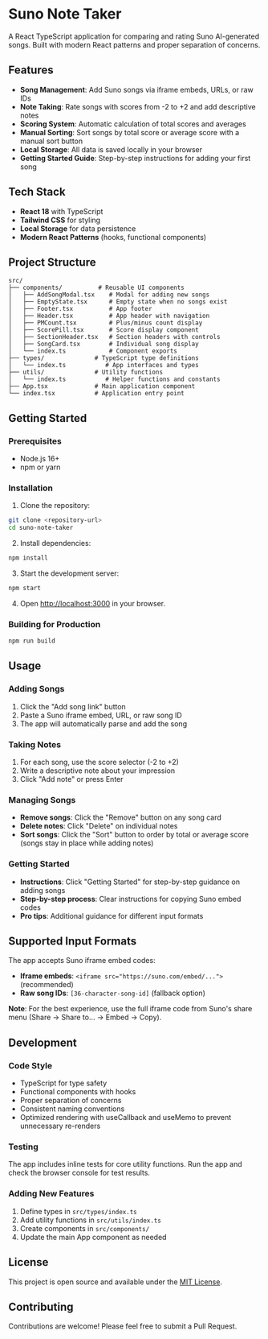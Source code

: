 # Suno Note Taker

A React TypeScript application for comparing and rating Suno AI-generated songs. Built with modern React patterns and proper separation of concerns.

## Features

- **Song Management**: Add Suno songs via iframe embeds, URLs, or raw IDs
- **Note Taking**: Rate songs with scores from -2 to +2 and add descriptive notes
- **Scoring System**: Automatic calculation of total scores and averages
- **Manual Sorting**: Sort songs by total score or average score with a manual sort button
- **Local Storage**: All data is saved locally in your browser
- **Getting Started Guide**: Step-by-step instructions for adding your first song

## Tech Stack

- **React 18** with TypeScript
- **Tailwind CSS** for styling
- **Local Storage** for data persistence
- **Modern React Patterns** (hooks, functional components)

## Project Structure

```
src/
├── components/          # Reusable UI components
│   ├── AddSongModal.tsx    # Modal for adding new songs
│   ├── EmptyState.tsx      # Empty state when no songs exist
│   ├── Footer.tsx          # App footer
│   ├── Header.tsx          # App header with navigation
│   ├── PMCount.tsx         # Plus/minus count display
│   ├── ScorePill.tsx       # Score display component
│   ├── SectionHeader.tsx   # Section headers with controls
│   ├── SongCard.tsx        # Individual song display
│   └── index.ts            # Component exports
├── types/              # TypeScript type definitions
│   └── index.ts           # App interfaces and types
├── utils/              # Utility functions
│   └── index.ts           # Helper functions and constants
├── App.tsx             # Main application component
└── index.tsx           # Application entry point
```

## Getting Started

### Prerequisites

- Node.js 16+ 
- npm or yarn

### Installation

1. Clone the repository:
```bash
git clone <repository-url>
cd suno-note-taker
```

2. Install dependencies:
```bash
npm install
```

3. Start the development server:
```bash
npm start
```

4. Open [http://localhost:3000](http://localhost:3000) in your browser.

### Building for Production

```bash
npm run build
```

## Usage

### Adding Songs

1. Click the "Add song link" button
2. Paste a Suno iframe embed, URL, or raw song ID
3. The app will automatically parse and add the song

### Taking Notes

1. For each song, use the score selector (-2 to +2)
2. Write a descriptive note about your impression
3. Click "Add note" or press Enter

### Managing Songs

- **Remove songs**: Click the "Remove" button on any song card
- **Delete notes**: Click "Delete" on individual notes
- **Sort songs**: Click the "Sort" button to order by total or average score (songs stay in place while adding notes)

### Getting Started

- **Instructions**: Click "Getting Started" for step-by-step guidance on adding songs
- **Step-by-step process**: Clear instructions for copying Suno embed codes
- **Pro tips**: Additional guidance for different input formats

## Supported Input Formats

The app accepts Suno iframe embed codes:

- **Iframe embeds**: `<iframe src="https://suno.com/embed/...">` (recommended)
- **Raw song IDs**: `[36-character-song-id]` (fallback option)

**Note**: For the best experience, use the full iframe code from Suno's share menu (Share → Share to... → Embed → Copy).

## Development

### Code Style

- TypeScript for type safety
- Functional components with hooks
- Proper separation of concerns
- Consistent naming conventions
- Optimized rendering with useCallback and useMemo to prevent unnecessary re-renders

### Testing

The app includes inline tests for core utility functions. Run the app and check the browser console for test results.

### Adding New Features

1. Define types in `src/types/index.ts`
2. Add utility functions in `src/utils/index.ts`
3. Create components in `src/components/`
4. Update the main App component as needed

## License

This project is open source and available under the [MIT License](LICENSE).

## Contributing

Contributions are welcome! Please feel free to submit a Pull Request.
